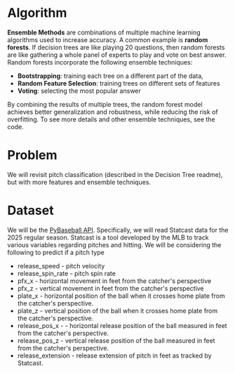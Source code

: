 
# Algorithm
**Ensemble Methods** are combinations of multiple machine learning algorithms used to increase accuracy. A common example is **random forests**. If decision trees are like playing 20 questions, then random forests are like gathering a whole panel of experts to play and vote on best answer. Random forests incorporate the following ensemble techniques: 
* **Bootstrapping**: training each tree on a different part of the data,
* **Random Feature Selection**: training trees on different sets of features
* **Voting**:  selecting the most popular answer

By combining the results of multiple trees, the random forest model achieves better generalization and robustness, while reducing the risk of overfitting. To see more details and other ensemble techniques, see the code.



# Problem
We will revisit pitch classification (described in the Decision Tree readme), but with more features and ensemble techniques.

# Dataset
We will be the [PyBaseball API](https://github.com/jldbc/pybaseball/tree/master). Specifically, we will read Statcast data for the 2025 regular season. Statcast is a tool developed by the MLB to track various variables regarding pitches and hitting. We will be considering the following to predict if a pitch type
* release_speed -  pitch velocity
* release_spin_rate - pitch spin rate
* pfx_x - horizontal movement in feet from the catcher's perspective
* pfx_z - vertical movement in feet from the catcher's perspective
* plate_x - horizontal position of the ball when it crosses home plate from the catcher's perspective.
* plate_z - vertical position of the ball when it crosses home plate from the catcher's perspective.
* release_pos_x - -   horizontal release position of the ball measured in feet from the catcher's perspective.
* release_pos_z - vertical release position of the ball measured in feet from the catcher's perspective.
* release_extension - release extension of pitch in feet as tracked by Statcast.
